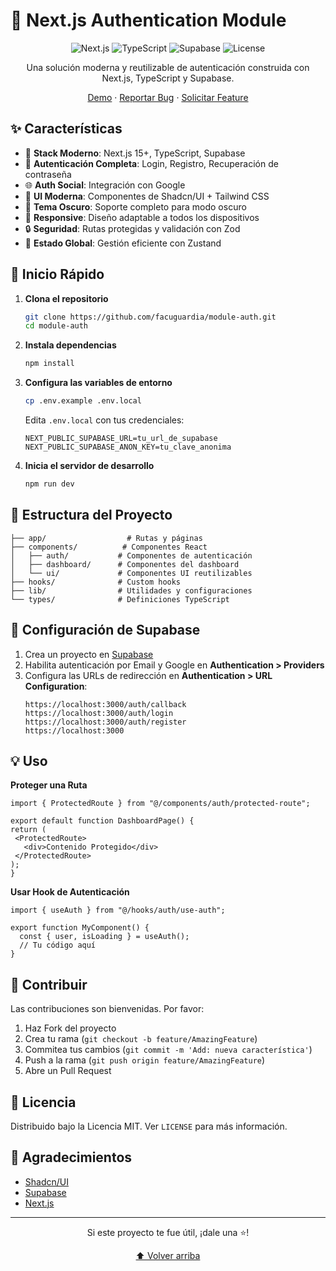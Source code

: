 # 🔐 Next.js Authentication Module

<div align="center">

![Next.js](https://img.shields.io/badge/Next.js-15%2B-black)
![TypeScript](https://img.shields.io/badge/TypeScript-5.0%2B-blue)
![Supabase](https://img.shields.io/badge/Supabase-Latest-green)
![License](https://img.shields.io/badge/License-MIT-yellow)

Una solución moderna y reutilizable de autenticación construida con Next.js, TypeScript y Supabase.

[Demo](https://module-auth-roan.vercel.app/auth/login) · [Reportar Bug](https://github.com/facuguardia/module-auth/issues) · [Solicitar Feature](https://github.com/facuguardia/module-auth/issues)

</div>

## ✨ Características

- 🚀 **Stack Moderno**: Next.js 15+, TypeScript, Supabase
- 🔐 **Autenticación Completa**: Login, Registro, Recuperación de contraseña
- 🌐 **Auth Social**: Integración con Google
- 🎨 **UI Moderna**: Componentes de Shadcn/UI + Tailwind CSS
- 🌙 **Tema Oscuro**: Soporte completo para modo oscuro
- 📱 **Responsive**: Diseño adaptable a todos los dispositivos
- 🔒 **Seguridad**: Rutas protegidas y validación con Zod
- 🏪 **Estado Global**: Gestión eficiente con Zustand

## 🚀 Inicio Rápido

1. **Clona el repositorio**

   ```bash
   git clone https://github.com/facuguardia/module-auth.git
   cd module-auth
   ```

2. **Instala dependencias**

   ```bash
   npm install
   ```

3. **Configura las variables de entorno**

   ```bash
   cp .env.example .env.local
   ```

   Edita `.env.local` con tus credenciales:

   ```
   NEXT_PUBLIC_SUPABASE_URL=tu_url_de_supabase
   NEXT_PUBLIC_SUPABASE_ANON_KEY=tu_clave_anonima
   ```

4. **Inicia el servidor de desarrollo**
   ```bash
   npm run dev
   ```

## 📁 Estructura del Proyecto

```
├── app/                  # Rutas y páginas
├── components/          # Componentes React
│   ├── auth/           # Componentes de autenticación
│   ├── dashboard/      # Componentes del dashboard
│   └── ui/             # Componentes UI reutilizables
├── hooks/              # Custom hooks
├── lib/                # Utilidades y configuraciones
└── types/              # Definiciones TypeScript
```

## 🔧 Configuración de Supabase

1. Crea un proyecto en [Supabase](https://supabase.com)
2. Habilita autenticación por Email y Google en **Authentication > Providers**
3. Configura las URLs de redirección en **Authentication > URL Configuration**:
   ```
   https://localhost:3000/auth/callback
   https://localhost:3000/auth/login
   https://localhost:3000/auth/register
   https://localhost:3000
   ```


## 💡 Uso

**Proteger una Ruta**

```tsx
import { ProtectedRoute } from "@/components/auth/protected-route";

export default function DashboardPage() {
return (
 <ProtectedRoute>
   <div>Contenido Protegido</div>
 </ProtectedRoute>
);
}
````

**Usar Hook de Autenticación**

```tsx
import { useAuth } from "@/hooks/auth/use-auth";

export function MyComponent() {
  const { user, isLoading } = useAuth();
  // Tu código aquí
}
```

## 🤝 Contribuir

Las contribuciones son bienvenidas. Por favor:

1. Haz Fork del proyecto
2. Crea tu rama (`git checkout -b feature/AmazingFeature`)
3. Commitea tus cambios (`git commit -m 'Add: nueva característica'`)
4. Push a la rama (`git push origin feature/AmazingFeature`)
5. Abre un Pull Request

## 📝 Licencia

Distribuido bajo la Licencia MIT. Ver `LICENSE` para más información.

## 🙏 Agradecimientos

- [Shadcn/UI](https://ui.shadcn.com/)
- [Supabase](https://supabase.io/)
- [Next.js](https://nextjs.org/)

---

<div align="center">
Si este proyecto te fue útil, ¡dale una ⭐️!

[⬆ Volver arriba](#)</div>
